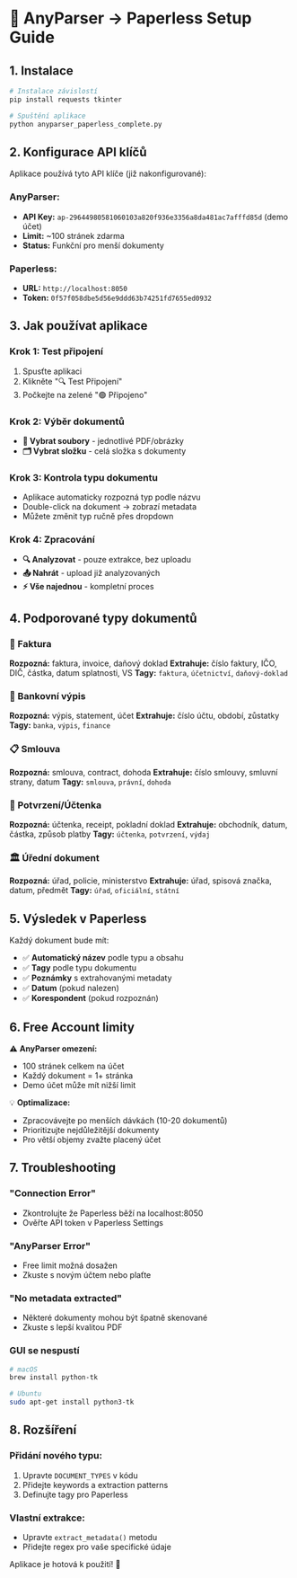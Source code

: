 # 🚀 AnyParser → Paperless Setup Guide

## 1. Instalace

```bash
# Instalace závislostí
pip install requests tkinter

# Spuštění aplikace
python anyparser_paperless_complete.py
```

## 2. Konfigurace API klíčů

Aplikace používá tyto API klíče (již nakonfigurované):

### AnyParser:
- **API Key:** `ap-29644980581060103a820f936e3356a8da481ac7afffd85d` (demo účet)
- **Limit:** ~100 stránek zdarma
- **Status:** Funkční pro menší dokumenty

### Paperless:
- **URL:** `http://localhost:8050`
- **Token:** `0f57f058dbe5d56e9ddd63b74251fd7655ed0932`

## 3. Jak používat aplikace

### Krok 1: Test připojení
1. Spusťte aplikaci
2. Klikněte "🔍 Test Připojení"
3. Počkejte na zelené "🟢 Připojeno"

### Krok 2: Výběr dokumentů
- **📂 Vybrat soubory** - jednotlivé PDF/obrázky
- **🗂️ Vybrat složku** - celá složka s dokumenty

### Krok 3: Kontrola typu dokumentu
- Aplikace automaticky rozpozná typ podle názvu
- Double-click na dokument → zobrazí metadata
- Můžete změnit typ ručně přes dropdown

### Krok 4: Zpracování
- **🔍 Analyzovat** - pouze extrakce, bez uploadu
- **📤 Nahrát** - upload již analyzovaných
- **⚡ Vše najednou** - kompletní proces

## 4. Podporované typy dokumentů

### 📄 Faktura
**Rozpozná:** faktura, invoice, daňový doklad
**Extrahuje:** číslo faktury, IČO, DIČ, částka, datum splatnosti, VS
**Tagy:** `faktura`, `účetnictví`, `daňový-doklad`

### 🏦 Bankovní výpis  
**Rozpozná:** výpis, statement, účet
**Extrahuje:** číslo účtu, období, zůstatky
**Tagy:** `banka`, `výpis`, `finance`

### 📋 Smlouva
**Rozpozná:** smlouva, contract, dohoda
**Extrahuje:** číslo smlouvy, smluvní strany, datum
**Tagy:** `smlouva`, `právní`, `dohoda`

### 🧾 Potvrzení/Účtenka
**Rozpozná:** účtenka, receipt, pokladní doklad
**Extrahuje:** obchodník, datum, částka, způsob platby
**Tagy:** `účtenka`, `potvrzení`, `výdaj`

### 🏛️ Úřední dokument
**Rozpozná:** úřad, policie, ministerstvo
**Extrahuje:** úřad, spisová značka, datum, předmět
**Tagy:** `úřad`, `oficiální`, `státní`

## 5. Výsledek v Paperless

Každý dokument bude mít:
- ✅ **Automatický název** podle typu a obsahu
- ✅ **Tagy** podle typu dokumentu  
- ✅ **Poznámky** s extrahovanými metadaty
- ✅ **Datum** (pokud nalezen)
- ✅ **Korespondent** (pokud rozpoznán)

## 6. Free Account limity

⚠️ **AnyParser omezení:**
- 100 stránek celkem na účet
- Každý dokument = 1+ stránka
- Demo účet může mít nižší limit

💡 **Optimalizace:**
- Zpracovávejte po menších dávkách (10-20 dokumentů)
- Prioritizujte nejdůležitější dokumenty
- Pro větší objemy zvažte placený účet

## 7. Troubleshooting

### "Connection Error"
- Zkontrolujte že Paperless běží na localhost:8050
- Ověřte API token v Paperless Settings

### "AnyParser Error" 
- Free limit možná dosažen
- Zkuste s novým účtem nebo plaťte

### "No metadata extracted"
- Některé dokumenty mohou být špatně skenované
- Zkuste s lepší kvalitou PDF

### GUI se nespustí
```bash
# macOS
brew install python-tk

# Ubuntu  
sudo apt-get install python3-tk
```

## 8. Rozšíření

### Přidání nového typu:
1. Upravte `DOCUMENT_TYPES` v kódu
2. Přidejte keywords a extraction patterns
3. Definujte tagy pro Paperless

### Vlastní extrakce:
- Upravte `extract_metadata()` metodu
- Přidejte regex pro vaše specifické údaje

Aplikace je hotová k použití! 🎯